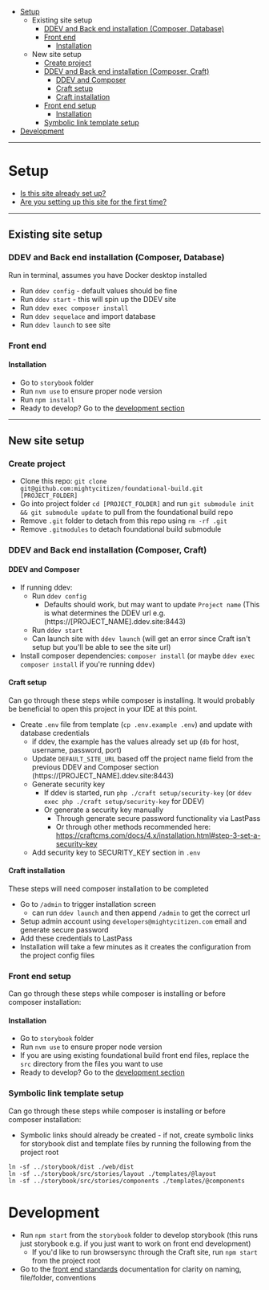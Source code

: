 
- [Setup](#setup)
  - [<a name="continue"></a>Existing site setup](#existing-site-setup)
    - [DDEV and Back end installation (Composer, Database)](#ddev-and-back-end-installation-composer-database)
    - [Front end](#front-end)
      - [Installation](#installation)
  - [<a name="initial"></a>New site setup](#new-site-setup)
    - [Create project](#create-project)
    - [DDEV and Back end installation (Composer, Craft)](#ddev-and-back-end-installation-composer-craft)
      - [DDEV and Composer](#ddev-and-composer)
      - [Craft setup](#craft-setup)
      - [Craft installation](#craft-installation)
    - [Front end setup](#front-end-setup)
      - [Installation](#installation-1)
    - [Symbolic link template setup](#symbolic-link-template-setup)
- [Development](#development)

---
# Setup

- [Is this site already set up?](#continue)
- [Are you setting up this site for the first time?](#initial)

___
## <a name="continue"></a>Existing site setup
### DDEV and Back end installation (Composer, Database)
Run in terminal, assumes you have Docker desktop installed
- Run `ddev config` - default values should be fine
- Run `ddev start` - this will spin up the DDEV site
- Run `ddev exec composer install`
- Run `ddev sequelace` and import database
- Run `ddev launch` to see site

### Front end

#### Installation
- Go to `storybook` folder
- Run `nvm use` to ensure proper node version
- Run `npm install`
- Ready to develop? Go to the [development section](#development)


___

## <a name="initial"></a>New site setup

### Create project
- Clone this repo: `git clone git@github.com:mightycitizen/foundational-build.git [PROJECT_FOLDER]`
- Go into project folder `cd [PROJECT_FOLDER]` and run `git submodule init && git submodule update` to pull from the foundational build repo
- Remove `.git` folder to detach from this repo using `rm -rf .git`
- Remove `.gitmodules` to detach foundational build submodule

### DDEV and Back end installation (Composer, Craft)

#### DDEV and Composer
- If running ddev:
  - Run `ddev config`
    - Defaults should work, but may want to update `Project name` (This is what determines the DDEV url e.g. (https://[PROJECT_NAME].ddev.site:8443)
  - Run `ddev start`
  - Can launch site with `ddev launch` (will get an error since Craft isn't setup but you'll be able to see the site url)
- Install composer dependencies: `composer install` (or maybe `ddev exec composer install` if you're running ddev)

#### Craft setup
Can go through these steps while composer is installing. It would probably be beneficial to open this project in your IDE at this point.
- Create `.env` file from template (`cp .env.example .env`) and update with database credentials
  - if ddev, the example has the values already set up (`db` for host, username, password, port)
  - Update `DEFAULT_SITE_URL` based off the project name field from the previous DDEV and Composer section (https://[PROJECT_NAME].ddev.site:8443)
  - Generate security key
    - If ddev is started, run `php ./craft setup/security-key` (or `ddev exec php ./craft setup/security-key` for DDEV)
    - Or generate a security key manually
      - Through generate secure password functionality via LastPass
      - Or through other methods recommended here: https://craftcms.com/docs/4.x/installation.html#step-3-set-a-security-key
  - Add security key to SECURITY_KEY section in `.env`

#### Craft installation
These steps will need composer installation to be completed
  - Go to `/admin` to trigger installation screen
    - can run `ddev launch` and then append `/admin` to get the correct url
  - Setup admin account using `developers@mightycitizen.com` email and generate secure password
  - Add these credentials to LastPass
  - Installation will take a few minutes as it creates the configuration from the project config files


### Front end setup
Can go through these steps while composer is installing or before composer installation:

#### Installation
- Go to `storybook` folder
- Run `nvm use` to ensure proper node version
- If you are using existing foundational build front end files, replace the `src` directory from the files you want to use
- Ready to develop? Go to the [development section](#development)


### Symbolic link template setup
Can go through these steps while composer is installing or before composer installation:
- Symbolic links should already be created - if not, create symbolic links for storybook dist and template files by running the following from the project root
```
ln -sf ../storybook/dist ./web/dist
ln -sf ../storybook/src/stories/layout ./templates/@layout
ln -sf ../storybook/src/stories/components ./templates/@components
```

# Development

- Run `npm start` from the `storybook` folder to develop storybook (this runs just storybook e.g. if you just want to work on front end development)
  - If you'd like to run browsersync through the Craft site, run `npm start` from the project root
- Go to the [front end standards](../quickstart/front-end-standards.md) documentation for clarity on naming, file/folder, conventions
